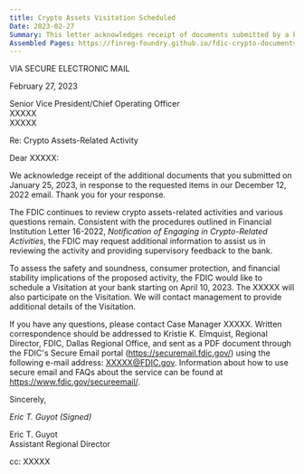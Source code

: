 ```yaml
---
title: Crypto Assets Visitation Scheduled
Date: 2023-02-27
Summary: This letter acknowledges receipt of documents submitted by a bank on January 25, 2023, in response to the FDIC's December 12, 2022 email regarding crypto assets-related activity. The FDIC indicates it is continuing to review the bank's crypto-related activities and has questions remaining. Referencing FIL-16-2022 "Notification of Engaging in Crypto-Related Activities," the FDIC announces plans to schedule a Visitation at the bank starting April 10, 2023, with participation from another regulatory body (redacted), to assess the safety and soundness, consumer protection, and financial stability implications of the proposed crypto activity. The letter provides contact information for questions and instructions for submitting written correspondence. (AI-generated)
Assembled Pages: https://finreg-foundry.github.io/fdic-crypto-documents//assets/assembled_pages/pause_letter_2023-02-27.pdf
---
```

VIA SECURE ELECTRONIC MAIL

February 27, 2023

Senior Vice President/Chief Operating Officer  
XXXXX  
XXXXX

Re: Crypto Assets-Related Activity

Dear XXXXX:

We acknowledge receipt of the additional documents that you submitted on January 25, 2023, in response to the requested items in our December 12, 2022 email. Thank you for your response.

The FDIC continues to review crypto assets-related activities and various questions remain. Consistent with the procedures outlined in Financial Institution Letter 16-2022, *Notification of Engaging in Crypto-Related Activities*, the FDIC may request additional information to assist us in reviewing the activity and providing supervisory feedback to the bank.

To assess the safety and soundness, consumer protection, and financial stability implications of the proposed activity, the FDIC would like to schedule a Visitation at your bank starting on April 10, 2023. The XXXXX will also participate on the Visitation. We will contact management to provide additional details of the Visitation.

If you have any questions, please contact Case Manager XXXXX. Written correspondence should be addressed to Kristie K. Elmquist, Regional Director, FDIC, Dallas Regional Office, and sent as a PDF document through the FDIC's Secure Email portal (https://securemail.fdic.gov/) using the following e-mail address: XXXXX@FDIC.gov. Information about how to use secure email and FAQs about the service can be found at https://www.fdic.gov/secureemail/.

Sincerely,

*Eric T. Guyot (Signed)*

Eric T. Guyot  
Assistant Regional Director

cc: XXXXX